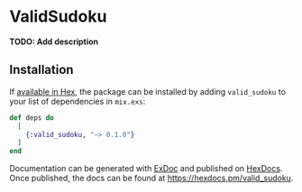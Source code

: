 # ValidSudoku

**TODO: Add description**

## Installation

If [available in Hex](https://hex.pm/docs/publish), the package can be installed
by adding `valid_sudoku` to your list of dependencies in `mix.exs`:

```elixir
def deps do
  [
    {:valid_sudoku, "~> 0.1.0"}
  ]
end
```

Documentation can be generated with [ExDoc](https://github.com/elixir-lang/ex_doc)
and published on [HexDocs](https://hexdocs.pm). Once published, the docs can
be found at <https://hexdocs.pm/valid_sudoku>.

